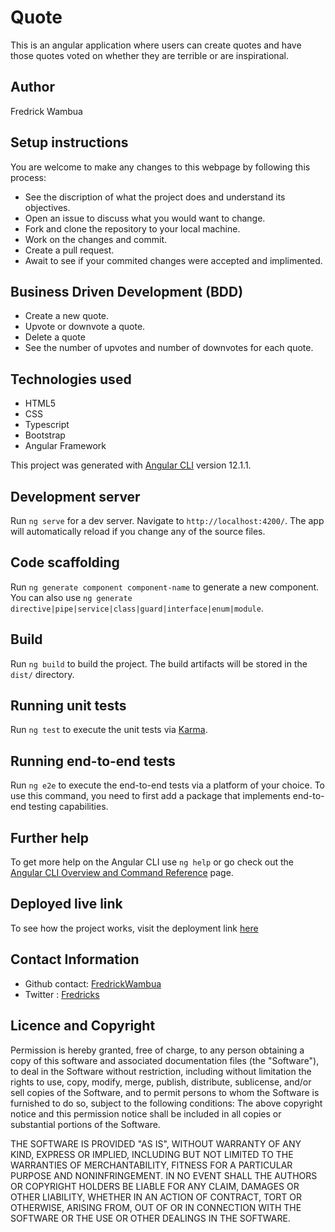 # Quote

This is an angular application where users can create quotes and have those quotes voted on whether they are terrible or are inspirational.

## Author

Fredrick Wambua

##  Setup instructions

You are welcome to make any changes to this webpage by following this process:
- See the discription of what the project does and understand its objectives.
- Open an issue to discuss what you would want to change.
- Fork and clone the repository to your local machine.
- Work on the changes and commit.
- Create a pull request.
- Await to see if your commited changes were accepted and implimented.

## Business Driven Development (BDD)

- Create a new quote.
- Upvote or downvote a quote.
- Delete a quote
- See the number of upvotes and number of downvotes for each quote.

## Technologies used

- HTML5
- CSS
- Typescript
- Bootstrap
- Angular Framework

This project was generated with [Angular CLI](https://github.com/angular/angular-cli) version 12.1.1.

## Development server

Run `ng serve` for a dev server. Navigate to `http://localhost:4200/`. The app will automatically reload if you change any of the source files.

## Code scaffolding

Run `ng generate component component-name` to generate a new component. You can also use `ng generate directive|pipe|service|class|guard|interface|enum|module`.

## Build

Run `ng build` to build the project. The build artifacts will be stored in the `dist/` directory.

## Running unit tests

Run `ng test` to execute the unit tests via [Karma](https://karma-runner.github.io).

## Running end-to-end tests

Run `ng e2e` to execute the end-to-end tests via a platform of your choice. To use this command, you need to first add a package that implements end-to-end testing capabilities.

## Further help

To get more help on the Angular CLI use `ng help` or go check out the [Angular CLI Overview and Command Reference](https://angular.io/cli) page.

## Deployed live link
To see how the project works, visit the deployment link [here](https://fredrickwambua.github.io/quote/)

## Contact Information
- Github contact: [FredrickWambua](https://github.com/FredrickWambua)
- Twitter : [Fredricks](https://twitter.com/Fredricks_dataG)

## Licence and Copyright
Permission is hereby granted, free of charge, to any person obtaining a copy of this software and associated documentation files (the "Software"), to deal in the Software without restriction, including without limitation the rights to use, copy, modify, merge, publish, distribute, sublicense, and/or sell copies of the Software, and to permit persons to whom the Software is furnished to do so, subject to the following conditions: The above copyright notice and this permission notice shall be included in all copies or substantial portions of the Software.

THE SOFTWARE IS PROVIDED "AS IS", WITHOUT WARRANTY OF ANY KIND, EXPRESS OR IMPLIED, INCLUDING BUT NOT LIMITED TO THE WARRANTIES OF MERCHANTABILITY, FITNESS FOR A PARTICULAR PURPOSE AND NONINFRINGEMENT. IN NO EVENT SHALL THE AUTHORS OR COPYRIGHT HOLDERS BE LIABLE FOR ANY CLAIM, DAMAGES OR OTHER LIABILITY, WHETHER IN AN ACTION OF CONTRACT, TORT OR OTHERWISE, ARISING FROM, OUT OF OR IN CONNECTION WITH THE SOFTWARE OR THE USE OR OTHER DEALINGS IN THE SOFTWARE.